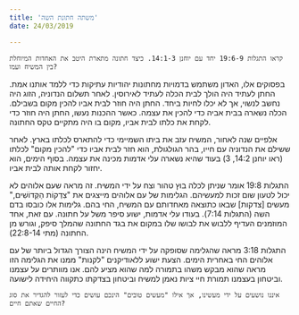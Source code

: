 ```yaml
---
title: 'משתה חתונת השה'
date: 24/03/2019

---
```


`קראו התגלות 19:6-9 יחד עם יוחנן 14:1-3. כיצד חתונה מתארת היטב את האחדות המיוחלת בין המשיח ועמו?`

בפסוקים אלו, האדון משתמש בדמויות מחתונות יהודיות עתיקות כדי ללמד אותנו אמת. החתן לעתיד היה הולך לבית הכלה לעתיד לאירוסין. לאחר תשלום הנדוניה, הזוג היה נחשב לנשוי, אך לא יכלו לחיות ביחד. החתן היה חוזר לבית אביו להכין מקום בשבילם. הכלה נשארה בבית אביה כדי להכין את עצמה. כאשר ההכנות נעשו, החתן היה חוזר כדי לקחת את כלתו לבית אביו, מקום בו היה מתקיים טקס החתונה.

אלפיים שנה לאחור, המשיח עזב את ביתו השמיימי כדי להתארס לכלתו בארץ. לאחר ששילם את הנדוניה עם חייו, בהר הגולגולת, הוא חזר לבית אביו כדי "להכין מקום" לכלתו (ראו יוחנן 14:2, 3) בעוד שהיא נשארה עלי אדמות מכינה את עצמה. בסוף הימים, הוא יחזור לקחת אותה לבית אביו.

התגלות 19:8 אומר שניתן לכלה בוץ טהור וצח על ידי המשיח. זה מראה שעם אלוהים לא יכול לטעון שום זכות למעשיהם. הגלימות של עם אלוהים מייצגים את "צִדְקוֹת הַקְּדוֹשִׁים," מעשים [צדקות] שבאו כתוצאה מאחדותם עם המשיח, החי בהם. גלימות אלו כובסו בדם השה (התגלות 7:14). בעודו עלי אדמות, ישוע סיפר משל על חתונה. עם זאת, אחד המוזמנים העדיף ללבוש את לבושו שלו במקום את בגד החתונה שהמלך סיפק, וגורש מן החתונה (מתי 22:8-14).

התגלות 3:18 מראה שהגלימה שסופקה על ידי המשיח הינה הצורך הגדול ביותר של עם אלוהים החי באחרית הימים. הצעת ישוע ללאודיקנים "לקנות" ממנו את הגלימה הזו מראה שהוא מבקש משהו בתמורה למה שהוא מציע להם. אנו  מוותרים על עצמנו וביטחון בעצמנו תמורת חיי ציות נאמן למשיח וביטחון בצדקתו כתקווה היחידה לישועה.

`איננו נושעים על ידי מעשינו, אך אילו "מעשים טובים" הינכם עושים כדי לעזור להגדיר את סוג החיים שאתם חיים?`